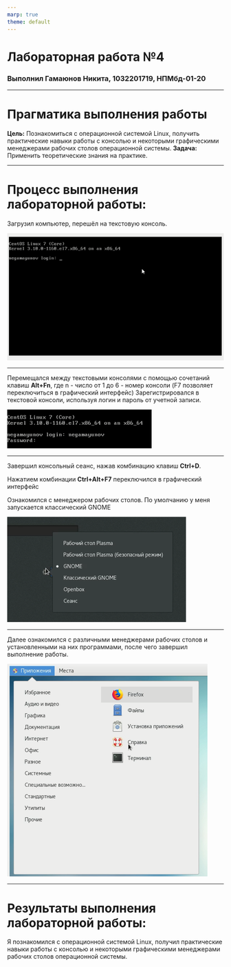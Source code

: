 ```yaml
---
marp: true
theme: default
---
```

<style>
section.titleslide h1{
color: DarkBlue;
text-align: center;
position: relative;
top: 0px;
}
section.titleslide h3{
color: Black;
text-align: center;
position: relative;
top: 0px;
}
</style>


<!-- _class: titleslide -->
# Лабораторная работа №4
### Выполнил Гамаюнов Никита, 1032201719, НПМбд-01-20

---
# Прагматика выполнения работы
**Цель:** Познакомиться с операционной системой Linux, получить практические навыки работы с консолью и некоторыми графическими менеджерами рабочих столов операционной
системы.
**Задача:**  Применить теоретические знания на практике.

---

# Процесс выполнения лабораторной работы:
Загрузил компьютер, перешёл на текстовую консоль.
 
![p2](image/p2.png)

---

Перемещался между текстовыми консолями с помощью сочетаний клавиш **Alt+Fn**, где n - число от 1 до 6 - номер консоли (F7 позволяет переключиться в графический интерфейс)
Зарегистрировался в текстовой консоли, используя логин и пароль от учетной записи.

![p3](image/p3.png)

---
Завершил консольный сеанс, нажав комбинацию клавиш **Ctrl+D**.

Нажатием комбинации **Ctrl+Alt+F7** переключился в графический интерфейс

Ознакомился с менеджером рабочих столов. По умолчанию у меня запускается классический GNOME

![p5](image/p5.png) 

---
Далее ознакомился с различными менеджерами рабочих столов и установленными на них программами, после чего завершил выполнение работы.


![p6](image/p6.png)

---

# Результаты выполнения лабораторной работы:
Я познакомился с операционной системой Linux, получил практические навыки работы с консолью и некоторыми графическими менеджерами рабочих столов операционной системы.
